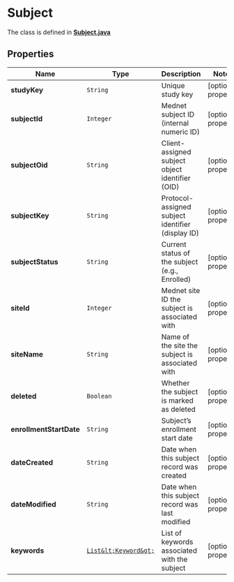 

# Subject

The class is defined in **[Subject.java](../../src/main/java/org/openapitools/model/Subject.java)**

## Properties

Name | Type | Description | Notes
------------ | ------------- | ------------- | -------------
**studyKey** | `String` | Unique study key |  [optional property]
**subjectId** | `Integer` | Mednet subject ID (internal numeric ID) |  [optional property]
**subjectOid** | `String` | Client-assigned subject object identifier (OID) |  [optional property]
**subjectKey** | `String` | Protocol-assigned subject identifier (display ID) |  [optional property]
**subjectStatus** | `String` | Current status of the subject (e.g., Enrolled) |  [optional property]
**siteId** | `Integer` | Mednet site ID the subject is associated with |  [optional property]
**siteName** | `String` | Name of the site the subject is associated with |  [optional property]
**deleted** | `Boolean` | Whether the subject is marked as deleted |  [optional property]
**enrollmentStartDate** | `String` | Subject’s enrollment start date |  [optional property]
**dateCreated** | `String` | Date when this subject record was created |  [optional property]
**dateModified** | `String` | Date when this subject record was last modified |  [optional property]
**keywords** | [`List&lt;Keyword&gt;`](Keyword.md) | List of keywords associated with the subject |  [optional property]














